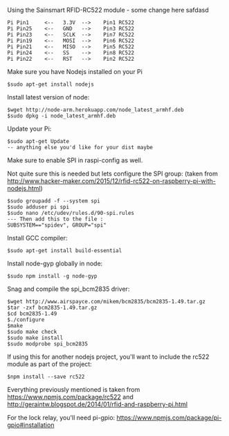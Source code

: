 Using the Sainsmart RFID-RC522 module - some change here safdasd
    
    Pi Pin1     <--   3.3V  -->    Pin1 RC522
    Pi Pin25    <--   GND   -->    Pin3 RC522
    Pi Pin23    <--   SCLK  -->    Pin7 RC522
    Pi Pin19    <--   MOSI  -->    Pin6 RC522
    Pi Pin21    <--   MISO  -->    Pin5 RC522
    Pi Pin24    <--   SS    -->    Pin8 RC522
    Pi Pin22    <--   RST   -->    Pin2 RC522

Make sure you have Nodejs installed on your Pi
    
    $sudo apt-get install nodejs

Install latest version of node:

    $wget http://node-arm.herokuapp.com/node_latest_armhf.deb
    $sudo dpkg -i node_latest_armhf.deb

Update your Pi:
    
    $sudo apt-get Update
    -- anything else you'd like for your dist maybe

Make sure to enable SPI in raspi-config as well.

Not quite sure this is needed but lets configure the SPI group: (taken from http://www.hacker-maker.com/2015/12/rfid-rc522-on-raspberry-pi-with-nodejs.html)

    $sudo groupadd -f --system spi
    $sudo adduser pi spi
    $sudo nano /etc/udev/rules.d/90-spi.rules
    --- Then add this to the file :
    SUBSYSTEM=="spidev", GROUP="spi"

Install GCC compiler:
    
    $sudo apt-get install build-essential

Install node-gyp globally in node:
    
    $sudo npm install -g node-gyp

Snag and compile the spi_bcm2835 driver:
    
    $wget http://www.airspayce.com/mikem/bcm2835/bcm2835-1.49.tar.gz
    $tar -zxf bcm2835-1.49.tar.gz
    $cd bcm2835-1.49
    $./configure
    $make
    $sudo make check
    $sudo make install
    $sudo modprobe spi_bcm2835

If using this for another nodejs project, you'll want to include the rc522 module as part of the project:

    $npm install --save rc522

Everything previously mentioned is taken from https://www.npmjs.com/package/rc522 and http://geraintw.blogspot.de/2014/01/rfid-and-raspberry-pi.html

For the lock relay, you'll need pi-gpio: https://www.npmjs.com/package/pi-gpio#installation
